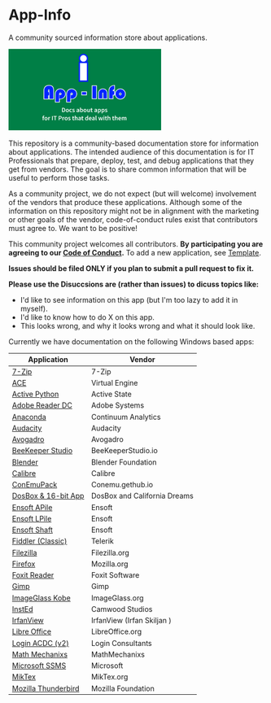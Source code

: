# App-Info
A community sourced information store about applications.

[<img src="media/App-Info.png" alt="App-Info logo" width="300" />](media/App-Info.png)

This repository is a community-based documentation store for information about applications.  The intended audience of this documentation is for IT Professionals that prepare, deploy, test, and debug applications that they get from vendors.  The goal is to share common information that will be useful to perform those tasks.

As a community project, we do not expect (but will welcome) involvement of the vendors that produce these applications.  Although some of the information on this repository might not be in alignment with the marketing or other goals of the vendor, code-of-conduct rules exist that contributors must agree to.  We want to be positive!

This community project welcomes all contributors. **By participating you are agreeing to our [Code of Conduct](CODE_OF_CONDUCT.md).**  To add a new application, see [Template](/Templates).

**Issues should be filed ONLY if you plan to submit a pull request to fix it.**

**Please use the Disuccsions are (rather than issues) to dicuss topics like:**

* I'd like to see information on this app (but I'm too lazy to add it in myself).
* I'd like to know how to do X on this app.
* This looks wrong, and why it looks wrong and what it should look like.



Currently we have documentation on the following Windows based apps:

| Application | Vendor |
|----|----|
| [7-Zip](docs/Windows/7-Zip) | 7-Zip |
| [ACE](docs/Windows/VirtualEngine/Ace) | Virtual Engine |
| [Active Python](docs/Windows/Active%20State//ActivePython) | Active State |
| [Adobe Reader DC](docs/Windows/Adobe/AdobeReader%20DC) | Adobe Systems |
| [Anaconda](docs/Windows/ContinuumAnalytics/Anaconda) | Continuum Analytics |
| [Audacity](docs/Windows/Audacity) | Audacity |
| [Avogadro](docs/Windows/Avogadro) | Avogadro |
| [BeeKeeper Studio](docs/Windows/BeekeeperStudio) | BeeKeeperStudio.io |
| [Blender](docs/Windows/Blender) | Blender Foundation |
| [Calibre](docs/Windows/Calibre) | Calibre |
| [ConEmuPack](docs/Windows/ConEmu/ConEmuPack) | Conemu.gethub.io |
| [DosBox & 16-bit App](docs/Windows/DosBox_Blockout) | DosBox and California Dreams |
| [Ensoft APile](docs/Windows/Ensoft/APile) | Ensoft |
| [Ensoft LPile](docs/Windows/Ensoft/LPile) | Ensoft |
| [Ensoft Shaft](docs/Windows/Ensoft/Shaft) | Ensoft |
| [Fiddler (Classic)](docs/Windows/Telerik/Fiddler) | Telerik |
| [Filezilla](docs/Windows/Filezilla) | Filezilla.org |
| [Firefox](docs/Windows/Mozilla/Firefox) | Mozilla.org |
| [Foxit Reader](docs/Windows/Foxit%20Software/Foxit%20Reader) | Foxit Software |
| [Gimp](docs/Windows/Gimp) | Gimp |
| [ImageGlass Kobe](docs/Windows/ImageGlass.org/ImageGlass%20Kobe) | ImageGlass.org |
| [InstEd](docs/Windows/Camwood/InstEd) | Camwood Studios |
| [IrfanView](docs/Windows/IrfanView) | IrfanView (Irfan Skiljan ) |
| [Libre Office](docs/Windows/LibreOffice) | LibreOffice.org |
| [Login ACDC (v2)](docs/Windows/LoginConsultants/ACDC%20v2) | Login Consultants |
| [Math Mechanixs](docs/Windows/MathMechanixs) | MathMechanixs |
| [Microsoft SSMS](docs/Windows/Microsoft/SSMS) | Microsoft |
| [MikTex](docs/Windows/MikTex) | MikTex.org |
| [Mozilla Thunderbird](docs/Mozilla/Thunderbird) | Mozilla Foundation |
